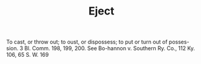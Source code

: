 ---
title: Eject
letter: E
permalink: "/definitions/bld-eject.html"
body: To cast, or throw out; to oust, or dispossess; to put or turn out of posses-sion.
  3 Bl. Comm. 198, 199, 200. See Bo-hannon v. Southern Ry. Co., 112 Ky. 106, 65 S.
  W. 169
published_at: '2018-07-07'
source: Black's Law Dictionary 2nd Ed (1910)
layout: post
---